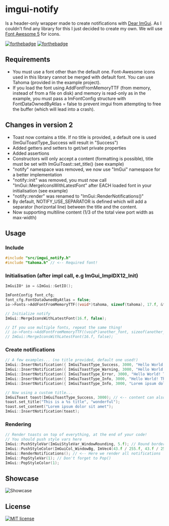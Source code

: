# imgui-notify

Is a header-only wrapper made to create notifications with [Dear ImGui](https://github.com/ocornut/imgui). As I couldn't find any library for this I just decided to create my own. We will use [Font Awesome 5](https://fontawesome.com/) for icons.

[![forthebadge](https://forthebadge.com/images/badges/made-with-c-plus-plus.svg)](https://forthebadge.com)
[![forthebadge](https://forthebadge.com/images/badges/built-with-love.svg)](https://forthebadge.com)

## Requirements

- You must use a font other than the default one. Font-Awesome icons used in this library cannot be merged with default font. You can use Tahoma (provided in the example project).
- If you load the font using AddFontFromMemoryTTF (from memory, instead of from a file on disk) and memory is read-only as in the example, you must pass a ImFontConfig structure with FontDataOwnedByAtlas = false to prevent imgui from attempting to free the buffer (which will lead into a crash).

## Changes in version 2

- Toast now contains a title. If no title is provided, a default one is used (ImGuiToastType_Success will result in "Success")
- Added getters and setters to get/set private properties
- Added assertions
- Constructors will only accept a content (formatting is possible), title must be set with ImGuiToast::set_title() (see example)
- "notify" namespace was removed, we now use "ImGui" namespace for a better implementation
- "notify::init" was removed, you must now call "ImGui::MergeIconsWithLatestFont" after EACH loaded font in your initialisation (see example)
- "notify::render" was renamed to "ImGui::RenderNotifications()"
- By default, NOTIFY_USE_SEPARATOR is defined which will add a separator (horizontal line) between the title and the content.
- Now supporting multiline content (1/3 of the total view port width as max-width)

## Usage

### Include

```c++
#include "src/imgui_notify.h"
#include "tahoma.h" // <-- Required font!
```

### Initialisation (after impl call, e.g ImGui_ImplDX12_Init)

```c++
ImGuiIO* io = &ImGui::GetIO();

ImFontConfig font_cfg;
font_cfg.FontDataOwnedByAtlas = false;
io->Fonts->AddFontFromMemoryTTF((void*)tahoma, sizeof(tahoma), 17.f, &font_cfg);

// Initialize notify
ImGui::MergeIconsWithLatestFont(16.f, false);

// If you use multiple fonts, repeat the same thing!
// io->Fonts->AddFontFromMemoryTTF((void*)another_font, sizeof(another_font), 17.f, &font_cfg);
// ImGui::MergeIconsWithLatestFont(16.f, false);
```

### Create notifications

```c++
// A few examples... (no title provided, default one used!)
ImGui::InsertNotification({ ImGuiToastType_Success, 3000, "Hello World! This is a success! %s", "We can also format here:)" });
ImGui::InsertNotification({ ImGuiToastType_Warning, 3000, "Hello World! This is a warning! %d", 0x1337 });
ImGui::InsertNotification({ ImGuiToastType_Error, 3000, "Hello World! This is an error! 0x%X", 0xDEADBEEF });
ImGui::InsertNotification({ ImGuiToastType_Info, 3000, "Hello World! This is an info!" });
ImGui::InsertNotification({ ImGuiToastType_Info, 3000, "Lorem ipsum dolor sit amet, consectetur adipiscing elit, sed do eiusmod tempor incididunt ut labore et dolore magna aliqua. Ut enim ad minim veniam, quis nostrud exercitation" });

// Now using a custom title...
ImGuiToast toast(ImGuiToastType_Success, 3000); // <-- content can also be passed here as above
toast.set_title("This is a %s title", "wonderful");
toast.set_content("Lorem ipsum dolor sit amet");
ImGui::InsertNotification(toast);
```

### Rendering

```c++
// Render toasts on top of everything, at the end of your code!
// You should push style vars here
ImGui::PushStyleVar(ImGuiStyleVar_WindowRounding, 5.f); // Round borders
ImGui::PushStyleColor(ImGuiCol_WindowBg, ImVec4(43.f / 255.f, 43.f / 255.f, 43.f / 255.f, 100.f / 255.f)); // Background color
ImGui::RenderNotifications(); // <-- Here we render all notifications
ImGui::PopStyleVar(1); // Don't forget to Pop()
ImGui::PopStyleColor(1);
```

## Showcase

![Showcase](https://i.imgur.com/ckcpOHJ.gif)

## License

[![MIT license](https://img.shields.io/badge/License-MIT-blue.svg)](https://github.com/patrickcjk/imgui-notify/blob/main/LICENSE)
